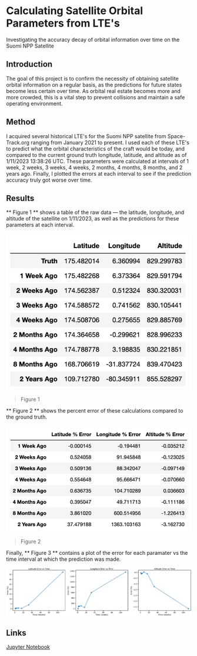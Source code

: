 # Calculating Satellite Orbital Parameters from LTE's

Investigating the accuracy decay of orbital information over time on the Suomi NPP Satellite

## **Introduction**

The goal of this project is to confirm the necessity of obtaining satellite orbital information on a regular basis, as the predictions for future states become less certain over time. As orbital real estate becomes more and more crowded, this is a vital step to prevent collisions and maintain a safe operating environment. 


## **Method**

I acquired several historical LTE's for the Suomi NPP satellite from Space-Track.org ranging from January 2021 to present. I used each of these LTE's to predict what the orbital characteristics of the craft would be today, and compared to the current ground truth longitude, latitude, and altitude as of 1/11/2023 13:38:26 UTC. These parameters were calculated at intervals of 1 week, 2 weeks, 3 weeks, 4 weeks, 2 months, 4 months, 8 months, and 2 years ago. Finally, I plotted the errors at each interval to see if the prediction accuracy truly got worse over time.  


## **Results**

** Figure 1 ** shows a table of the raw data — the latitude, longitude, and altitude of the satellite on 1/11/2023, as well as the predictions for these parameters at each interval.

![](./images/img01.png)

> Figure 1

** Figure 2 ** shows the percent error of these calculations compared to the ground truth.


![](./images/img02.png)

> Figure 2

Finally, ** Figure 3 ** contains a plot of the error for each paramater vs the time interval at which the prediction was made.

![](./images/img03.png)

## **Links**


[Jupyter Notebook](https://github.com/LindstromKyle/Calculating-Satellite-Orbital-Paramaters-from-LTEs/blob/main/Historical_TLEs.ipynb)  





